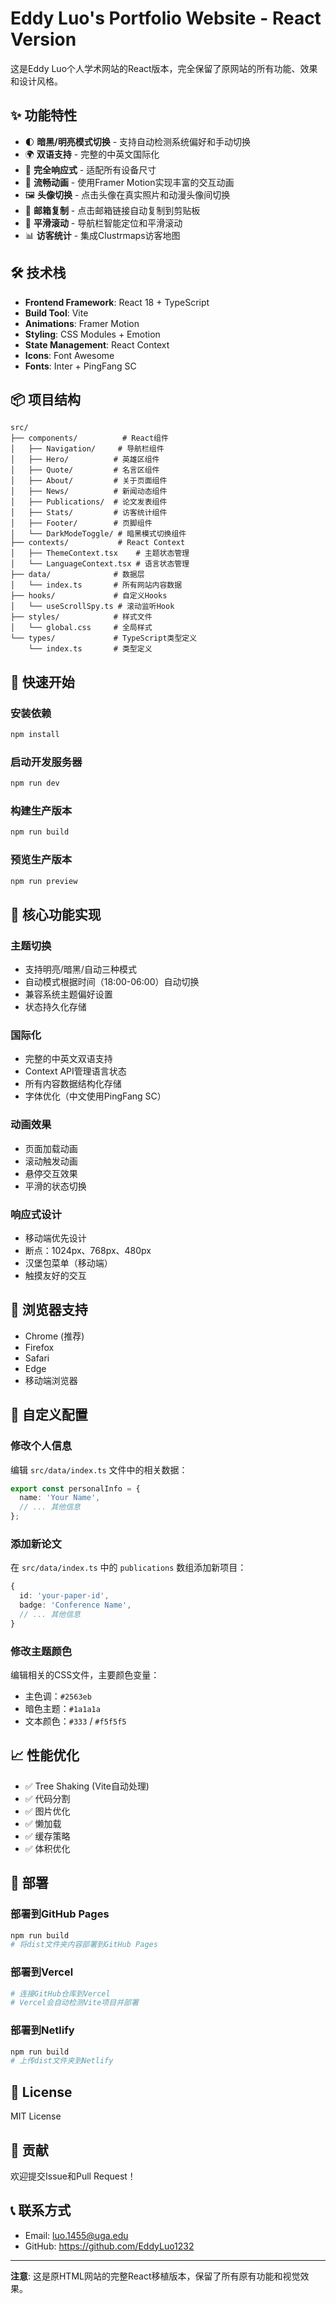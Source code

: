 # Eddy Luo's Portfolio Website - React Version

这是Eddy Luo个人学术网站的React版本，完全保留了原网站的所有功能、效果和设计风格。

## ✨ 功能特性

- 🌓 **暗黑/明亮模式切换** - 支持自动检测系统偏好和手动切换
- 🌍 **双语支持** - 完整的中英文国际化
- 📱 **完全响应式** - 适配所有设备尺寸
- 🎨 **流畅动画** - 使用Framer Motion实现丰富的交互动画
- 🖼️ **头像切换** - 点击头像在真实照片和动漫头像间切换
- 📧 **邮箱复制** - 点击邮箱链接自动复制到剪贴板
- 🚀 **平滑滚动** - 导航栏智能定位和平滑滚动
- 📊 **访客统计** - 集成Clustrmaps访客地图

## 🛠️ 技术栈

- **Frontend Framework**: React 18 + TypeScript
- **Build Tool**: Vite
- **Animations**: Framer Motion
- **Styling**: CSS Modules + Emotion
- **State Management**: React Context
- **Icons**: Font Awesome
- **Fonts**: Inter + PingFang SC

## 📦 项目结构

```
src/
├── components/          # React组件
│   ├── Navigation/     # 导航栏组件
│   ├── Hero/          # 英雄区组件
│   ├── Quote/         # 名言区组件
│   ├── About/         # 关于页面组件
│   ├── News/          # 新闻动态组件
│   ├── Publications/  # 论文发表组件
│   ├── Stats/         # 访客统计组件
│   ├── Footer/        # 页脚组件
│   └── DarkModeToggle/ # 暗黑模式切换组件
├── contexts/           # React Context
│   ├── ThemeContext.tsx    # 主题状态管理
│   └── LanguageContext.tsx # 语言状态管理
├── data/              # 数据层
│   └── index.ts       # 所有网站内容数据
├── hooks/             # 自定义Hooks
│   └── useScrollSpy.ts # 滚动监听Hook
├── styles/            # 样式文件
│   └── global.css     # 全局样式
└── types/             # TypeScript类型定义
    └── index.ts       # 类型定义
```

## 🚀 快速开始

### 安装依赖
```bash
npm install
```

### 启动开发服务器
```bash
npm run dev
```

### 构建生产版本
```bash
npm run build
```

### 预览生产版本
```bash
npm run preview
```

## 🎯 核心功能实现

### 主题切换
- 支持明亮/暗黑/自动三种模式
- 自动模式根据时间（18:00-06:00）自动切换
- 兼容系统主题偏好设置
- 状态持久化存储

### 国际化
- 完整的中英文双语支持
- Context API管理语言状态
- 所有内容数据结构化存储
- 字体优化（中文使用PingFang SC）

### 动画效果
- 页面加载动画
- 滚动触发动画
- 悬停交互效果
- 平滑的状态切换

### 响应式设计
- 移动端优先设计
- 断点：1024px、768px、480px
- 汉堡包菜单（移动端）
- 触摸友好的交互

## 📱 浏览器支持

- Chrome (推荐)
- Firefox
- Safari
- Edge
- 移动端浏览器

## 🔧 自定义配置

### 修改个人信息
编辑 `src/data/index.ts` 文件中的相关数据：

```typescript
export const personalInfo = {
  name: 'Your Name',
  // ... 其他信息
};
```

### 添加新论文
在 `src/data/index.ts` 中的 `publications` 数组添加新项目：

```typescript
{
  id: 'your-paper-id',
  badge: 'Conference Name',
  // ... 其他信息
}
```

### 修改主题颜色
编辑相关的CSS文件，主要颜色变量：
- 主色调：`#2563eb`
- 暗色主题：`#1a1a1a`
- 文本颜色：`#333` / `#f5f5f5`

## 📈 性能优化

- ✅ Tree Shaking (Vite自动处理)
- ✅ 代码分割
- ✅ 图片优化
- ✅ 懒加载
- ✅ 缓存策略
- ✅ 体积优化

## 🚀 部署

### 部署到GitHub Pages
```bash
npm run build
# 将dist文件夹内容部署到GitHub Pages
```

### 部署到Vercel
```bash
# 连接GitHub仓库到Vercel
# Vercel会自动检测Vite项目并部署
```

### 部署到Netlify
```bash
npm run build
# 上传dist文件夹到Netlify
```

## 📄 License

MIT License

## 🤝 贡献

欢迎提交Issue和Pull Request！

## 📞 联系方式

- Email: luo.1455@uga.edu
- GitHub: https://github.com/EddyLuo1232

---

**注意**: 这是原HTML网站的完整React移植版本，保留了所有原有功能和视觉效果。